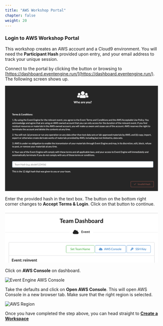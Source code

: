 ```yaml
---
title: "AWS Workshop Portal"
chapter: false
weight: 20
---
```


### Login to AWS Workshop Portal

This workshop creates an AWS account and a Cloud9 environment. You will need the **Participant Hash** provided upon entry, and your email address to track your unique session.

Connect to the portal by clicking the button or browsing to [https://dashboard.eventengine.run/](https://dashboard.eventengine.run/). The following screen shows up.

![Event Engine](/images/event-engine-initial-screen.png)

Enter the provided hash in the text box. The button on the bottom right corner changes to **Accept Terms & Login**. Click on that button to continue.

![Event Engine Dashboard](/images/event-engine-dashboard.png)

Click on **AWS Console** on dashboard.

![Event Engine AWS Console](/images/aws-console.png)

Take the defaults and click on **Open AWS Console**. This will open AWS Console in a new browser tab.
Make sure that the right region is selected.

![AWS Region](/images/aws-region.png)

Once you have completed the step above, you can head straight to [**Create a Workspace**](/configure_environment/workspace/)
